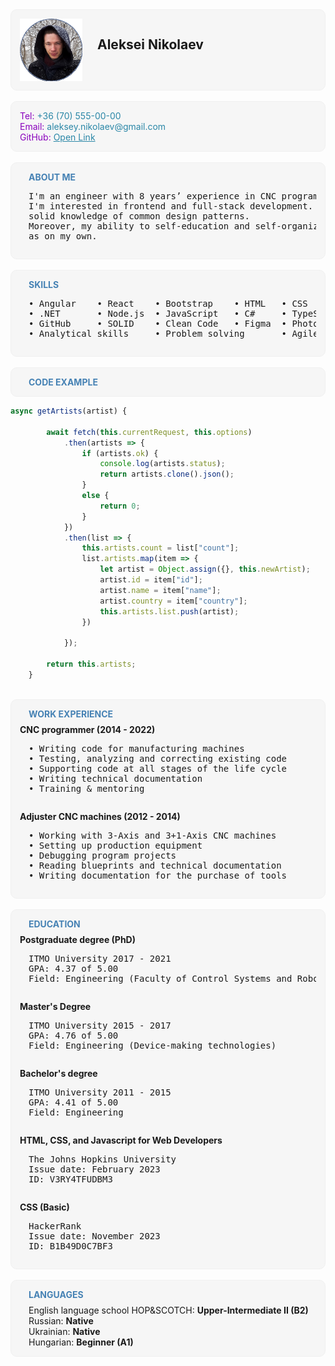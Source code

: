 <div style="display:flex;background-color:#f6f6f6;border:1px solid #f0f0f0;border-radius:10px;padding:14px">
<img width="100px" style="display:inline-block" src="https://raw.githubusercontent.com/ngInit/Assets/refs/heads/main/cvA.png" alt="CV image">
<h2 style="display: inline-block; margin-left: 24px">Aleksei Nikolaev</h2>
</div>
<br>
<div style="background-color:#f6f6f6;border:1px solid #f0f0f0;border-radius:10px;padding:14px">
<span style="color:#8900bd">Tel:</span> <span style="color:#2b87a7">+36 (70) 555-00-00</span><br>
<span style="color:#8900bd">Email:</span> <span style="color:#2b87a7">aleksey.nikolaev@gmail.com</span><br>
<span style="color:#8900bd">GitHub:</span> <a style="color:#2b87a7" href="https://github.com/ngInit">Open Link</a></div>
<br>
<div style="background-color:#f6f6f6;border:1px solid #f0f0f0;border-radius:10px;padding:14px">
<span style="display:inline-block;margin-left:14px;font-weight:700;color:steelblue">ABOUT ME</span>
<pre style="margin-left:14px">
I'm an engineer with 8 years’ experience in CNC programming industry. I decided to change my way and nowadays,
I'm interested in frontend and full-stack development. I have some modern frontend development skills and 
solid knowledge of common design patterns.
Moreover, my ability to self-education and self-organization allow me to work just as well on team projects 
as on my own.
</pre>
</div>
<br>
<div style="background-color:#f6f6f6;border:1px solid #f0f0f0;border-radius:10px;padding:14px">
<span style="display:inline-block;margin-left:14px;font-weight:700;color:steelblue">SKILLS</span>
<pre style="margin-left:14px">
• Angular    • React    • Bootstrap    • HTML   • CSS
• .NET       • Node.js  • JavaScript   • C#     • TypeScript       
• GitHub     • SOLID    • Clean Code   • Figma  • Photoshop
• Analytical skills     • Problem solving       • Agile & Waterfall
</pre>
</div>
<br>
<div style="background-color:#f6f6f6;border:1px solid #f0f0f0;border-radius:10px;padding:14px">
<span style="font-weight:700;margin:14px;color:steelblue">CODE EXAMPLE</span>
</div>

```javascript
async getArtists(artist) {

        await fetch(this.currentRequest, this.options)
            .then(artists => {
                if (artists.ok) {
                    console.log(artists.status);
                    return artists.clone().json();
                }
                else {
                    return 0;
                }
            })
            .then(list => {
                this.artists.count = list["count"];
                list.artists.map(item => {
                    let artist = Object.assign({}, this.newArtist);
                    artist.id = item["id"];
                    artist.name = item["name"];
                    artist.country = item["country"];
                    this.artists.list.push(artist);
                })

            });

        return this.artists;
    }
```
<br>
<div style="background-color:#f6f6f6;border:1px solid #f0f0f0;border-radius:10px;padding:14px">
<span style="display:inline-block;margin-bottom:8px;margin-left:14px;font-weight:700;color:steelblue">WORK EXPERIENCE</span><br>
<span style="font-size:14px;font-weight:700">CNC programmer (2014 - 2022)</span>
<pre style="margin-left:14px">
• Writing code for manufacturing machines
• Testing, analyzing and correcting existing code
• Supporting code at all stages of the life cycle
• Writing technical documentation
• Training & mentoring
</pre>
<span style="display:inline-block;margin-top:14px;font-size:14px;font-weight:700">Adjuster CNC machines (2012 - 2014)</span><br>
<pre style="margin-left:14px">
• Working with 3-Axis and 3+1-Axis CNC machines
• Setting up production equipment
• Debugging program projects
• Reading blueprints and technical documentation
• Writing documentation for the purchase of tools
</pre>
</div>
<br>
<div style="background-color:#f6f6f6;border:1px solid #f0f0f0;border-radius:10px;padding:14px">
<span style="display:inline-block;margin-bottom:8px;margin-left:14px;font-weight:700;color:steelblue">EDUCATION</span><br>
<span style="font-size:14px;font-weight:700">Postgraduate degree (PhD)</span>
<pre style="margin-left:14px">
ITMO University 2017 - 2021
GPA: 4.37 of 5.00
Field: Engineering (Faculty of Control Systems and Robotics)
</pre>
<span style="display:inline-block;margin-top:14px;font-size:14px;font-weight:700">Master's Degree</span>
<pre style="margin-left:14px">
ITMO University 2015 - 2017
GPA: 4.76 of 5.00
Field: Engineering (Device-making technologies)
</pre>
<span style="display:inline-block;margin-top:14px;font-size:14px;font-weight:700">Bachelor's degree</span>
<pre style="margin-left:14px">
ITMO University 2011 - 2015
GPA: 4.41 of 5.00
Field: Engineering
</pre>
<span style="display:inline-block;margin-top:14px;font-size:14px;font-weight:700">HTML, CSS, and Javascript for Web Developers</span><br>
<pre style="margin-left:14px">
The Johns Hopkins University
Issue date: February 2023
ID: V3RY4TFUDBM3
</pre>
<span style="display:inline-block;margin-top:14px;font-size:14px;font-weight:700">CSS (Basic)</span>
<pre style="margin-left:14px">
HackerRank
Issue date: November 2023
ID: B1B49D0C7BF3
</pre>
</div>
<br>
<div style="background-color:#f6f6f6;border:1px solid #f0f0f0;border-radius:10px;padding:14px">
<span style="display:inline-block;margin-bottom:8px;margin-left:14px;font-weight:700;color:steelblue">LANGUAGES</span><br>
<span style="display:inline-block;margin-left:14px">English language school HOP&SCOTCH: <span style="font-weight:700">Upper-Intermediate II (B2)</span></span><br>
<span style="display:inline-block;margin-left:14px">Russian: <span style="font-weight:700">Native</span></span><br>
<span style="display:inline-block;margin-left:14px">Ukrainian: <span style="font-weight:700">Native</span></span><br>
<span style="display:inline-block;margin-left:14px">Hungarian: <span style="font-weight:700">Beginner (A1)</span></span>
</div>